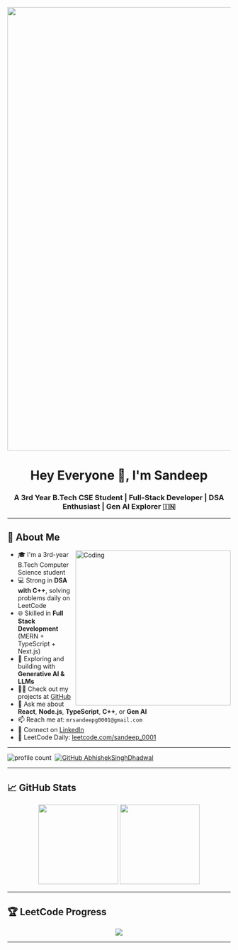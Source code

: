<p align="center">
  <img src="https://user-images.githubusercontent.com/76155456/155187006-4ef09ed3-3869-499f-84c3-7bdaa68f73d4.png" width="1000px"/>
</p>

<h1 align="center">Hey Everyone 👋, I'm Sandeep</h1>
<h3 align="center">A 3rd Year B.Tech CSE Student | Full-Stack Developer | DSA Enthusiast | Gen AI Explorer 🇮🇳</h3>

---

## 💫 About Me

<img align="right" alt="Coding" width="350" src="https://raw.githubusercontent.com/devSouvik/devSouvik/refs/heads/master/gif4.gif">

- 🎓 I'm a 3rd-year B.Tech Computer Science student  
- 💻 Strong in **DSA with C++**, solving problems daily on LeetCode  
- 🌐 Skilled in **Full Stack Development** (MERN + TypeScript + Next.js)  
- 🤖 Exploring and building with **Generative AI & LLMs**  
- 👨‍💻 Check out my projects at [GitHub](https://github.com/Sandeep-0001)  
- 💬 Ask me about **React**, **Node.js**, **TypeScript**, **C++**, or **Gen AI**  
- 📫 Reach me at: `mrsandeepg0001@gmail.com`  
- 📄 Connect on [LinkedIn](https://www.linkedin.com/in/sandeep-gupta0001/)  
- 🧠 LeetCode Daily: [leetcode.com/sandeep_0001](https://leetcode.com/u/Sandeep_0001/)
  




---
![profile count](https://komarev.com/ghpvc/?username=sandeep-0001&color=red)&nbsp;
[![GitHub AbhishekSinghDhadwal](https://img.shields.io/github/followers/sandeep-0001?label=follow&style=social)](https://github.com/AbhishekSinghDhadwal)&nbsp;

---

## 📈 GitHub Stats

<p align="center">
  <img src="https://github-readme-stats.vercel.app/api?username=sandeep-0001&show_icons=true&theme=react&hide_border=true" height="180"/>
  <img src="https://github-readme-stats.vercel.app/api/top-langs/?username=sandeep-0001&layout=compact&theme=react&hide_border=true" height="180"/>
</p>

---

## 🏆 LeetCode Progress

<p align="center">
  <img src="https://leetcard.jacoblin.cool/Sandeep_0001?theme=dark&font=Montserrat" />
</p>


---
